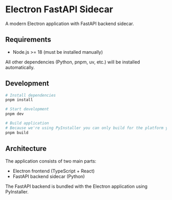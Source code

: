 # Electron FastAPI Sidecar

A modern Electron application with FastAPI backend sidecar.

## Requirements

- Node.js >= 18 (must be installed manually)

All other dependencies (Python, pnpm, uv, etc.) will be installed automatically.

## Development

```bash
# Install dependencies
pnpm install

# Start development
pnpm dev

# Build application
# Because we're using PyInstaller you can only build for the platform you're building on
pnpm build
```

## Architecture

The application consists of two main parts:

- Electron frontend (TypeScript + React)
- FastAPI backend sidecar (Python)

The FastAPI backend is bundled with the Electron application using PyInstaller.
